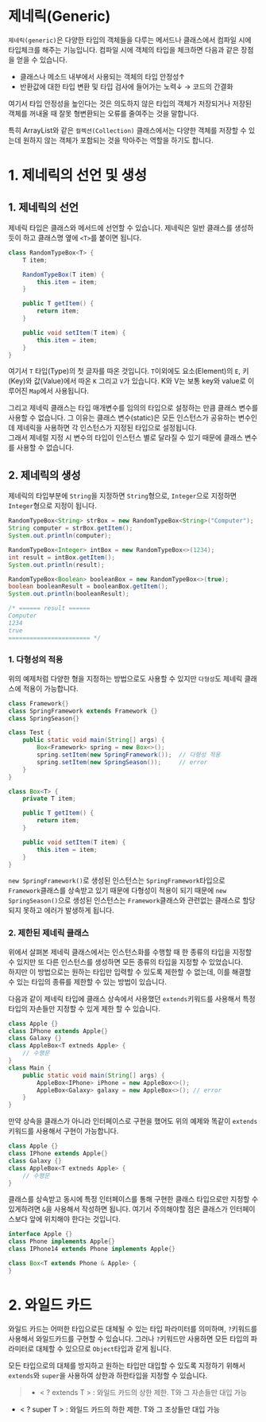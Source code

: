 # 제네릭(Generic)

`제네릭(generic)`은 다양한 타입의 객체들을 다루는 메서드나 클래스에서 컴파일 시에 타입체크를 해주는 기능입니다. 컴파일 시에 객체의 타입을 체크하면 다음과 같은 장점을 얻을 수 있습니다.

- 클래스나 메소드 내부에서 사용되는 객체의 타입 안정성↑
- 반환값에 대한 타입 변환 및 타입 검사에 들어가는 노력↓ → 코드의 간결화

여기서 타입 안정성을 높인다는 것은 의도하지 않은 타입의 객체가 저장되거나 저장된 객체를 꺼내올 때 잘못 형변환되는 오류를 줄여주는 것을 말합니다.

특히 ArrayList와 같은 `컬렉션(Collection)` 클래스에서는 다양한 객체를 저장할 수 있는데 원하지 않는 객체가 포함되는 것을 막아주는 역할을 하기도 합니다.

# 1. 제네릭의 선언 및 생성

## 1. 제네릭의 선언

제네릭 타입은 클래스와 메서드에 선언할 수 있습니다. 제네릭은 일반 클래스를 생성하듯이 하고 클래스명 옆에 `<T>`를 붙이면 됩니다.

```java
class RandomTypeBox<T> {
	T item;

    RandomTypeBox(T item) {
    	this.item = item;
    }

    public T getItem() {
    	return item;
    }

    public void setItem(T item) {
    	this.item = item;
    }
}
```

여기서 `T` 타입(Type)의 첫 글자를 따온 것입니다. `T`이외에도 요소(Element)의 `E`, 키(Key)와 값(Value)에서 따온 `K` 그리고 `V`가 있습니다. K와 V는 보통 key와 value로 이루어진 `Map`에서 사용됩니다.

그리고 제네릭 클래스는 타입 매개변수를 임의의 타입으로 설정하는 만큼 클래스 변수를 사용할 수 없습니다. 그 이유는 클래스 변수(static)은 모든 인스턴스가 공유하는 변수인데 제네릭을 사용하면 각 인스턴스가 지정된 타입으로 설정됩니다.  
그래서 제네럴 지정 시 변수의 타입이 인스턴스 별로 달라질 수 있기 때문에 클래스 변수를 사용할 수 없습니다.

## 2. 제네릭의 생성

제네릭의 타입부분에 `String`을 지정하면 `String`형으로, `Integer`으로 지정하면 `Integer`형으로 지정이 됩니다.

```java
RandomTypeBox<String> strBox = new RandomTypeBox<String>("Computer");
String computer = strBox.getItem();
System.out.println(computer);

RandomTypeBox<Integer> intBox = new RandomTypeBox<>(1234);
int result = intBox.getItem();
System.out.println(result);

RandomTypeBox<Boolean> booleanBox = new RandomTypeBox<>(true);
boolean booleanResult = booleanBox.getItem();
System.out.println(booleanResult);

/* ====== result ======
Computer
1234
true
======================= */
```

### 1. 다형성의 적용

위의 예제처럼 다양한 형을 지정하는 방법으로도 사용할 수 있지만 `다형성`도 제네릭 클래스에 적용이 가능합니다.

```java
class Framework{}
class SpringFramework extends Framework {}
class SpringSeason{}

class Test {
	public static void main(String[] args) {
    	Box<Framework> spring = new Box<>();
        spring.setItem(new SpringFramework());	// 다형성 적용
        spring.setItem(new SpringSeason());		// error
    }
}

class Box<T> {
	private T item;

    public T getItem() {
		return item;
    }

    public void setItem(T item) {
    	this.item = item;
    }
}
```

`new SpringFramework()`로 생성된 인스턴스는 `SpringFramework`타입으로 `Framework`클래스를 상속받고 있기 때문에 다형성이 적용이 되기 때문에 `new SpringSeason()`으로 생성된 인스턴스는 `Framework`클래스와 관련없는 클래스로 할당되지 못하고 에러가 발생하게 됩니다.

### 2. 제한된 제네릭 클래스

위에서 살펴본 제네릭 클래스에서는 인스턴스화를 수행할 때 한 종류의 타입을 지정할 수 있지만 또 다른 인스턴스를 생성하면 모든 종류의 타입을 지정할 수 있었습니다.  
하지만 이 방법으로는 원하는 타입만 입력할 수 있도록 제한할 수 없는데, 이를 해결할 수 있는 타입의 종류를 제한할 수 있는 방법이 있습니다.

다음과 같이 제네릭 타입에 클래스 상속에서 사용했던 `extends`키워드를 사용해서 특정 타입의 자손들만 지정할 수 있게 제한 할 수 있습니다.

```java
class Apple {}
class IPhone extends Apple{}
class Galaxy {}
class AppleBox<T extneds Apple> {
	// 수행문
}
class Main {
	public static void main(String[] args) {
    	AppleBox<IPhone> iPhone = new AppleBox<>();
        AppleBox<Galaxy> galaxy = new AppleBox<>();	// error
    }
}
```

만약 상속을 클래스가 아니라 인터페이스로 구현을 했어도 위의 예제와 똑같이 `extends`키워드를 사용해서 구현이 가능합니다.

```java
class Apple {}
class IPhone extends Apple{}
class Galaxy {}
class AppleBox<T extneds Apple> {
	// 수행문
}
```

클래스를 상속받고 동시에 특정 인터페이스를 통해 구현한 클래스 타입으로만 지정할 수 있게하려면 `&`을 사용해서 작성하면 됩니다. 여기서 주의해야할 점은 클래스가 인터페이스보다 앞에 위치해야 한다는 것입니다.

```java
interface Apple {}
class Phone implements Apple{}
class IPhone14 extends Phone implements Apple{}

class Box<T extends Phone & Apple> {
}
```

# 2. 와일드 카드

와일드 카드는 어떠한 타입으로든 대체될 수 있는 타입 파라미터를 의미하며, `?`키워드를 사용해서 와일드카드를 구현할 수 있습니다. 그러나 `?`키워드만 사용하면 모든 타입의 파라미터로 대체할 수 있으므로 `Object`타입과 같게 됩니다.

모든 타입으로의 대체를 방지하고 원하는 타입만 대입할 수 있도록 지정하기 위해서 `extends`와 `super`을 사용하여 상한과 하한타입을 지정할 수 있습니다.

> - < ? extends T > : 와일드 카드의 상한 제한. T와 그 자손들만 대입 가능

- < ? super T > : 와일드 카드의 하한 제한. T와 그 조상들만 대입 가능
